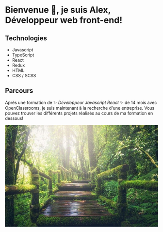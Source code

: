 # Bienvenue 🙏, je suis Alex, Développeur web front-end!

## Technologies
- Javascript
- TypeScript
- React
- Redux
- HTML
- CSS / SCSS

## Parcours
Après une formation de ✨ _Développeur Javascript React_ ✨ de 14 mois avec OpenClassrooms, je suis maintenant à la recherche d'une entreprise.
Vous pouvez trouver les différents projets réalisés au cours de ma formation en dessous!

![Cover](https://github.com/AlexTremoureux/AlexTremoureux/blob/main/img/jungle-g5dea2a26e_640.jpg)
<!--
**AlexTremoureux/AlexTremoureux** is a ✨ _special_ ✨ repository because its `README.md` (this file) appears on your GitHub profile.

Here are some ideas to get you started:

- 🔭 I’m currently working on ...
- 🌱 I’m currently learning ...
- 👯 I’m looking to collaborate on ...
- 🤔 I’m looking for help with ...
- 💬 Ask me about ...
- 📫 How to reach me: ...
- 😄 Pronouns: ...
- ⚡ Fun fact: ...
-->
